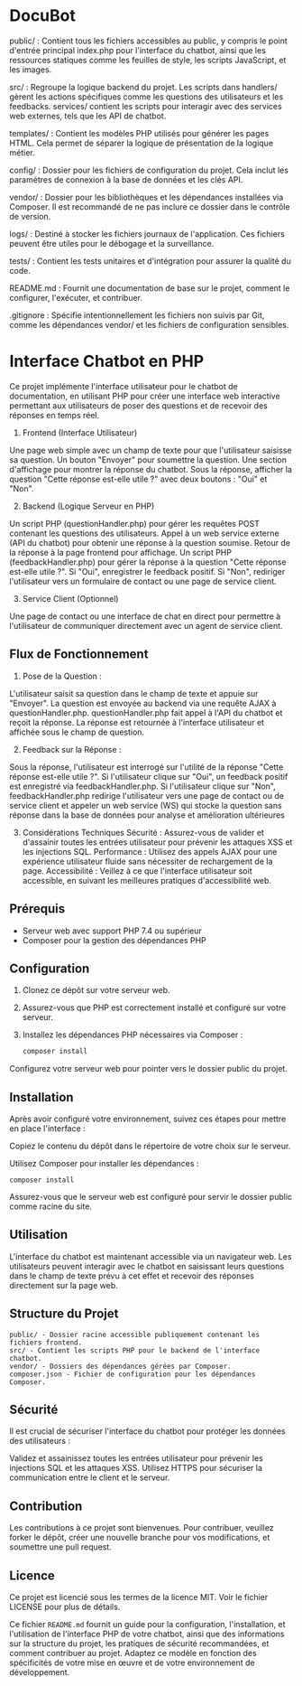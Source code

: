 # DocuBot

public/ : Contient tous les fichiers accessibles au public, y compris le point d'entrée principal index.php pour l'interface du chatbot, ainsi que les ressources statiques comme les feuilles de style, les scripts JavaScript, et les images.

src/ : Regroupe la logique backend du projet. Les scripts dans handlers/ gèrent les actions spécifiques comme les questions des utilisateurs et les feedbacks. services/ contient les scripts pour interagir avec des services web externes, tels que les API de chatbot.

templates/ : Contient les modèles PHP utilisés pour générer les pages HTML. Cela permet de séparer la logique de présentation de la logique métier.

config/ : Dossier pour les fichiers de configuration du projet. Cela inclut les paramètres de connexion à la base de données et les clés API.

vendor/ : Dossier pour les bibliothèques et les dépendances installées via Composer. Il est recommandé de ne pas inclure ce dossier dans le contrôle de version.

logs/ : Destiné à stocker les fichiers journaux de l'application. Ces fichiers peuvent être utiles pour le débogage et la surveillance.

tests/ : Contient les tests unitaires et d'intégration pour assurer la qualité du code.

README.md : Fournit une documentation de base sur le projet, comment le configurer, l'exécuter, et contribuer.

.gitignore : Spécifie intentionnellement les fichiers non suivis par Git, comme les dépendances vendor/ et les fichiers de configuration sensibles.

# Interface Chatbot en PHP

Ce projet implémente l'interface utilisateur pour le chatbot de documentation, en utilisant PHP pour créer une interface web interactive permettant aux utilisateurs de poser des questions et de recevoir des réponses en temps réel.

1. Frontend (Interface Utilisateur)

Une page web simple avec un champ de texte pour que l'utilisateur saisisse sa question.
Un bouton "Envoyer" pour soumettre la question.
Une section d'affichage pour montrer la réponse du chatbot.
Sous la réponse, afficher la question "Cette réponse est-elle utile ?" avec deux boutons : "Oui" et "Non".

2. Backend (Logique Serveur en PHP)

Un script PHP (questionHandler.php) pour gérer les requêtes POST contenant les questions des utilisateurs.
Appel à un web service externe (API du chatbot) pour obtenir une réponse à la question soumise.
Retour de la réponse à la page frontend pour affichage.
Un script PHP (feedbackHandler.php) pour gérer la réponse à la question "Cette réponse est-elle utile ?".
Si "Oui", enregistrer le feedback positif.
Si "Non", rediriger l'utilisateur vers un formulaire de contact ou une page de service client.

3. Service Client (Optionnel)

Une page de contact ou une interface de chat en direct pour permettre à l'utilisateur de communiquer directement avec un agent de service client.

## Flux de Fonctionnement

1. Pose de la Question :

L'utilisateur saisit sa question dans le champ de texte et appuie sur "Envoyer".
La question est envoyée au backend via une requête AJAX à questionHandler.php.
questionHandler.php fait appel à l'API du chatbot et reçoit la réponse.
La réponse est retournée à l'interface utilisateur et affichée sous le champ de question.

2. Feedback sur la Réponse :

Sous la réponse, l'utilisateur est interrogé sur l'utilité de la réponse "Cette réponse est-elle utile ?".
Si l'utilisateur clique sur "Oui", un feedback positif est enregistré via feedbackHandler.php.
Si l'utilisateur clique sur "Non", feedbackHandler.php redirige l'utilisateur vers une page de contact ou de service client 
et appeler un web service (WS) qui stocke la question sans réponse dans la base de données pour analyse et amélioration ultérieures 


3. Considérations Techniques
Sécurité : Assurez-vous de valider et d'assainir toutes les entrées utilisateur pour prévenir les attaques XSS et les injections SQL.
Performance : Utilisez des appels AJAX pour une expérience utilisateur fluide sans nécessiter de rechargement de la page.
Accessibilité : Veillez à ce que l'interface utilisateur soit accessible, en suivant les meilleures pratiques d'accessibilité web.


## Prérequis

- Serveur web avec support PHP 7.4 ou supérieur
- Composer pour la gestion des dépendances PHP

## Configuration

1. Clonez ce dépôt sur votre serveur web.
2. Assurez-vous que PHP est correctement installé et configuré sur votre serveur.
3. Installez les dépendances PHP nécessaires via Composer :

   ```bash
   composer install

Configurez votre serveur web pour pointer vers le dossier public du projet.

## Installation

Après avoir configuré votre environnement, suivez ces étapes pour mettre en place l'interface :

Copiez le contenu du dépôt dans le répertoire de votre choix sur le serveur.

Utilisez Composer pour installer les dépendances :
    
    composer install


Assurez-vous que le serveur web est configuré pour servir le dossier public comme racine du site.

## Utilisation

L'interface du chatbot est maintenant accessible via un navigateur web. Les utilisateurs peuvent interagir avec le chatbot en saisissant leurs questions dans le champ de texte prévu à cet effet et recevoir des réponses directement sur la page web.

## Structure du Projet

    public/ - Dossier racine accessible publiquement contenant les fichiers frontend.
    src/ - Contient les scripts PHP pour le backend de l'interface chatbot.
    vendor/ - Dossiers des dépendances gérées par Composer.
    composer.json - Fichier de configuration pour les dépendances Composer.

## Sécurité

Il est crucial de sécuriser l'interface du chatbot pour protéger les données des utilisateurs :

Validez et assainissez toutes les entrées utilisateur pour prévenir les injections SQL et les attaques XSS.
Utilisez HTTPS pour sécuriser la communication entre le client et le serveur.

## Contribution

Les contributions à ce projet sont bienvenues. Pour contribuer, veuillez forker le dépôt, créer une nouvelle branche pour vos modifications, et soumettre une pull request.

## Licence
Ce projet est licencié sous les termes de la licence MIT. Voir le fichier LICENSE pour plus de détails.

Ce fichier `README.md` fournit un guide pour la configuration, l'installation, et l'utilisation de l'interface PHP de votre chatbot, ainsi que des informations sur la structure du projet, les pratiques de sécurité recommandées, et comment contribuer au projet. Adaptez ce modèle en fonction des spécificités de votre mise en œuvre et de votre environnement de développement.




